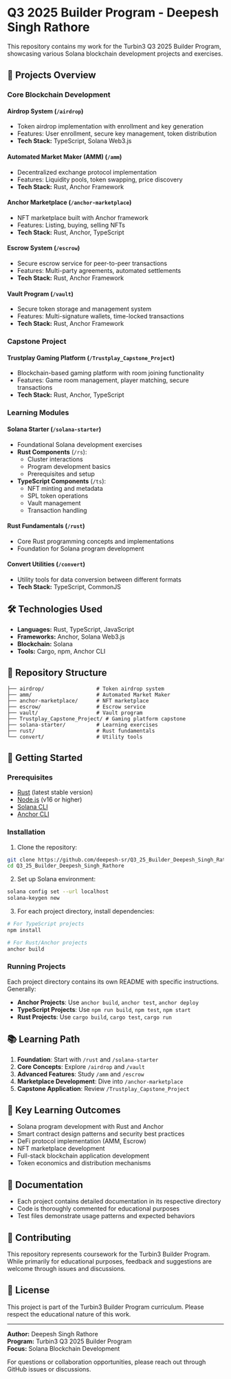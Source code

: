 # Q3 2025 Builder Program - Deepesh Singh Rathore

This repository contains my work for the Turbin3 Q3 2025 Builder Program, showcasing various Solana blockchain development projects and exercises.

## 🚀 Projects Overview

### Core Blockchain Development

#### **Airdrop System** (`/airdrop`)
- Token airdrop implementation with enrollment and key generation
- Features: User enrollment, secure key management, token distribution
- **Tech Stack:** TypeScript, Solana Web3.js

#### **Automated Market Maker (AMM)** (`/amm`)
- Decentralized exchange protocol implementation
- Features: Liquidity pools, token swapping, price discovery
- **Tech Stack:** Rust, Anchor Framework

#### **Anchor Marketplace** (`/anchor-marketplace`)
- NFT marketplace built with Anchor framework
- Features: Listing, buying, selling NFTs
- **Tech Stack:** Rust, Anchor, TypeScript

#### **Escrow System** (`/escrow`)
- Secure escrow service for peer-to-peer transactions
- Features: Multi-party agreements, automated settlements
- **Tech Stack:** Rust, Anchor Framework

#### **Vault Program** (`/vault`)
- Secure token storage and management system
- Features: Multi-signature wallets, time-locked transactions
- **Tech Stack:** Rust, Anchor Framework

### Capstone Project

#### **Trustplay Gaming Platform** (`/Trustplay_Capstone_Project`)
- Blockchain-based gaming platform with room joining functionality
- Features: Game room management, player matching, secure transactions
- **Tech Stack:** Rust, Anchor, TypeScript

### Learning Modules

#### **Solana Starter** (`/solana-starter`)
- Foundational Solana development exercises
- **Rust Components** (`/rs`):
  - Cluster interactions
  - Program development basics
  - Prerequisites and setup
- **TypeScript Components** (`/ts`):
  - NFT minting and metadata
  - SPL token operations
  - Vault management
  - Transaction handling

#### **Rust Fundamentals** (`/rust`)
- Core Rust programming concepts and implementations
- Foundation for Solana program development

#### **Convert Utilities** (`/convert`)
- Utility tools for data conversion between different formats
- **Tech Stack:** TypeScript, CommonJS

## 🛠️ Technologies Used

- **Languages:** Rust, TypeScript, JavaScript
- **Frameworks:** Anchor, Solana Web3.js
- **Blockchain:** Solana
- **Tools:** Cargo, npm, Anchor CLI

## 📁 Repository Structure

```
├── airdrop/                 # Token airdrop system
├── amm/                     # Automated Market Maker
├── anchor-marketplace/      # NFT marketplace
├── escrow/                  # Escrow service
├── vault/                   # Vault program
├── Trustplay_Capstone_Project/ # Gaming platform capstone
├── solana-starter/          # Learning exercises
├── rust/                    # Rust fundamentals
└── convert/                 # Utility tools
```

## 🚦 Getting Started

### Prerequisites

- [Rust](https://rustup.rs/) (latest stable version)
- [Node.js](https://nodejs.org/) (v16 or higher)
- [Solana CLI](https://docs.solana.com/cli/install-solana-cli-tools)
- [Anchor CLI](https://www.anchor-lang.com/docs/installation)

### Installation

1. Clone the repository:
```bash
git clone https://github.com/deepesh-sr/Q3_25_Builder_Deepesh_Singh_Rathore.git
cd Q3_25_Builder_Deepesh_Singh_Rathore
```

2. Set up Solana environment:
```bash
solana config set --url localhost
solana-keygen new
```

3. For each project directory, install dependencies:
```bash
# For TypeScript projects
npm install

# For Rust/Anchor projects
anchor build
```

### Running Projects

Each project directory contains its own README with specific instructions. Generally:

- **Anchor Projects**: Use `anchor build`, `anchor test`, `anchor deploy`
- **TypeScript Projects**: Use `npm run build`, `npm test`, `npm start`
- **Rust Projects**: Use `cargo build`, `cargo test`, `cargo run`

## 📚 Learning Path

1. **Foundation**: Start with `/rust` and `/solana-starter`
2. **Core Concepts**: Explore `/airdrop` and `/vault`
3. **Advanced Features**: Study `/amm` and `/escrow`
4. **Marketplace Development**: Dive into `/anchor-marketplace`
5. **Capstone Application**: Review `/Trustplay_Capstone_Project`

## 🎯 Key Learning Outcomes

- Solana program development with Rust and Anchor
- Smart contract design patterns and security best practices
- DeFi protocol implementation (AMM, Escrow)
- NFT marketplace development
- Full-stack blockchain application development
- Token economics and distribution mechanisms

## 📖 Documentation

- Each project contains detailed documentation in its respective directory
- Code is thoroughly commented for educational purposes
- Test files demonstrate usage patterns and expected behaviors

## 🤝 Contributing

This repository represents coursework for the Turbin3 Builder Program. While primarily for educational purposes, feedback and suggestions are welcome through issues and discussions.

## 📄 License

This project is part of the Turbin3 Builder Program curriculum. Please respect the educational nature of this work.

---

**Author:** Deepesh Singh Rathore  
**Program:** Turbin3 Q3 2025 Builder Program  
**Focus:** Solana Blockchain Development

For questions or collaboration opportunities, please reach out through GitHub issues or discussions.
